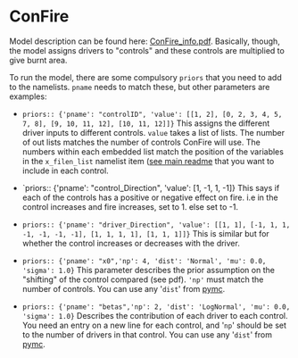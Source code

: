 # ConFire
Model description can be found here: [ConFire_info.pdf](https://github.com/douglask3/Bayesian_fire_models/blob/main/README/ConFire_info.pdf). Basically, though, the model assigns drivers to "controls" and these controls are multiplied to give burnt area.

To run the model, there are some compulsory `priors` that you need to add to the namelists. `pname` needs to match these, but other parameters are examples:

*  `priors:: {'pname': "controlID", 'value': [[1, 2], [0, 2, 3, 4, 5, 7, 8], [9, 10, 11, 12], [10, 11, 12]]}`
  This assigns the different driver inputs to different controls. `value` takes a list of lists. The number of out lists matches the number of controls ConFire will use. The numbers within each embedded list match the position of the variables in the `x_filen_list` namelist item ([see main readme](https://github.com/douglask3/Bayesian_fire_models/blob/main/README) that you want to include in each control.

* `priors:: {'pname': "control_Direction", 'value': [1, -1, 1, -1]}
  This says if each of the controls has a positive or negative effect on fire. i.e in the control increases and fire increases, set to 1. else set to -1.

* `priors:: {'pname': "driver_Direction", 'value': [[1, 1], [-1, 1, 1, -1, -1, -1, -1], [1, 1, 1, 1], [1, 1, 1]]}`
  This is similar but for whether the control increases or decreases with the driver.

* `priors:: {'pname': "x0",'np': 4, 'dist': 'Normal', 'mu': 0.0, 'sigma': 1.0}`
  This parameter describes the prior assumption on the "shifting" of the control compared (see pdf). `'np'` must match the number of controls. You can use any '`dist`' from [pymc](https://www.pymc.io/projects/docs/en/stable/api/distributions.html).

* `priors:: {'pname': "betas",'np': 2, 'dist': 'LogNormal', 'mu': 0.0, 'sigma': 1.0}`
    Describes the contribution of each driver to each control. You need an entry on a new line for each control, and '`np`' should be set to the number of drivers in that control. You can use any '`dist`' from [pymc](https://www.pymc.io/projects/docs/en/stable/api/distributions.html).
